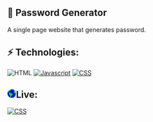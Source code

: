 ## 📝 Password Generator
A single page website that generates password.

 ## ⚡ Technologies:
<a><img alt="HTML" src="https://img.shields.io/badge/HTML%20-%23E34F26.svg?logo=html5&logoColor=white"></a>
<a href="#"><img alt="Javascript" src="https://img.shields.io/badge/Javascript%20-FFFFFF.svg?logo=javascript&logoColor=yellow"></a>
<a href="#"><img alt="CSS" src="https://img.shields.io/badge/CSS%20-1A3DEE.svg?logo=css&logoColor=blue"></a>

 ## <img src="https://github.com/aarafat27/aarafat27/blob/main/Assets/Earth.gif" width="20px" align="left">  Live:
 <a href="https://aarafat27.github.io/Password-Generator/"><img alt="CSS" src="https://img.shields.io/badge/Password%20Generator%20-41BCF1.svg?logo=git&logoColor=blue"></a>

